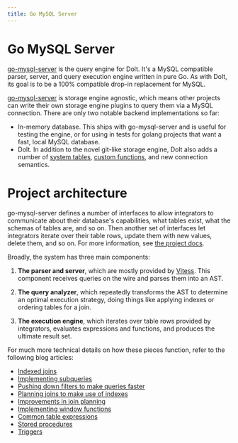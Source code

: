 ```yaml
---
title: Go MySQL Server
---
```


# Go MySQL Server

[go-mysql-server](https://github.com/dolthub/go-mysql-server) is the
query engine for Dolt. It's a MySQL compatible parser, server, and
query execution engine written in pure Go. As with Dolt, its goal is
to be a 100% compatible drop-in replacement for MySQL.

[go-mysql-server](https://github.com/dolthub/go-mysql-server) is
storage engine agnostic, which means other projects can write their
own storage engine plugins to query them via a MySQL connection. There
are only two notable backend implementations so far:

- In-memory database. This ships with go-mysql-server and is useful
  for testing the engine, or for using in tests for golang projects
  that want a fast, local MySQL database.
- Dolt. In addition to the novel git-like storage engine, Dolt also
  adds a number of [system
  tables](../../reference/sql/version-control/dolt-system-tables.md), [custom
  functions](../../reference/sql/version-control/dolt-sql-functions.md),
  and new connection semantics.

# Project architecture

go-mysql-server defines a number of interfaces to allow integrators to
communicate about their database's capabilities, what tables exist,
what the schemas of tables are, and so on. Then another set of
interfaces let integrators iterate over their table rows, update them
with new values, delete them, and so on. For more information, see [the
project docs](https://github.com/dolthub/go-mysql-server#custom-data-source-implementation).

Broadly, the system has three main components:

1. **The parser and server**, which are mostly provided by
   [Vitess](vitess.md). This component receives queries on the wire and
   parses them into an AST.

2. **The query analyzer**, which repeatedly transforms the AST to
   determine an optimal execution strategy, doing things like applying
   indexes or ordering tables for a join.

3. **The execution engine**, which iterates over table rows provided
   by integrators, evaluates expressions and functions, and produces the
   ultimate result set.

For much more technical details on how these pieces function, refer to
the following blog articles:

- [Indexed joins](https://www.dolthub.com/blog/2020-02-14-implementing-indexed-joins/)
- [Implementing subqueries](https://www.dolthub.com/blog/2020-08-05-implementing-subqueries/)
- [Pushing down filters to make queries faster](https://www.dolthub.com/blog/2020-10-28-pushdown-filters/)
- [Planning joins to make use of indexes](https://www.dolthub.com/blog/2020-12-28-join-planning/)
- [Improvements in join planning](https://www.dolthub.com/blog/2021-03-17-recent-improvements-to-join-planning/)
- [Implementing window functions](https://www.dolthub.com/blog/2021-02-26-implementing-window-functions/)
- [Common table expressions](https://www.dolthub.com/blog/2021-03-24-common-table-expressions/)
- [Stored procedures](https://www.dolthub.com/blog/2021-03-10-introducing-stored-procedures/)
- [Triggers](https://www.dolthub.com/blog/2020-10-02-announcing-triggers/)
